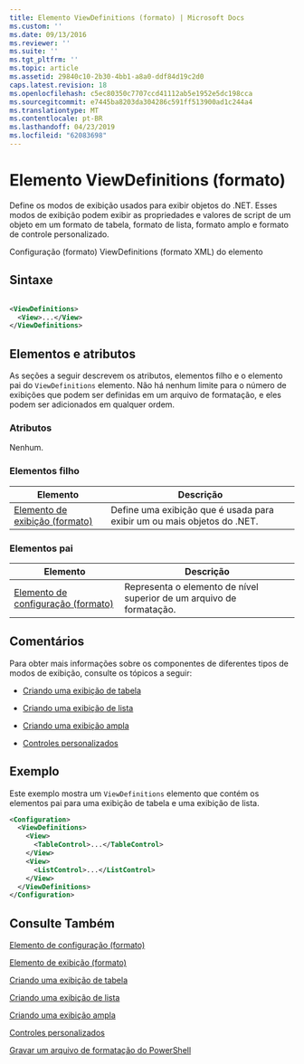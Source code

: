 ```yaml
---
title: Elemento ViewDefinitions (formato) | Microsoft Docs
ms.custom: ''
ms.date: 09/13/2016
ms.reviewer: ''
ms.suite: ''
ms.tgt_pltfrm: ''
ms.topic: article
ms.assetid: 29840c10-2b30-4bb1-a8a0-ddf84d19c2d0
caps.latest.revision: 18
ms.openlocfilehash: c5ec80350c7707ccd41112ab5e1952e5dc198cca
ms.sourcegitcommit: e7445ba8203da304286c591ff513900ad1c244a4
ms.translationtype: MT
ms.contentlocale: pt-BR
ms.lasthandoff: 04/23/2019
ms.locfileid: "62083698"
---
```

# <a name="viewdefinitions-element-format"></a>Elemento ViewDefinitions (formato)

Define os modos de exibição usados para exibir objetos do .NET. Esses modos de exibição podem exibir as propriedades e valores de script de um objeto em um formato de tabela, formato de lista, formato amplo e formato de controle personalizado.

Configuração (formato) ViewDefinitions (formato XML) do elemento

## <a name="syntax"></a>Sintaxe

```xml

<ViewDefinitions>
  <View>...</View>
</ViewDefinitions>
```

## <a name="attributes-and-elements"></a>Elementos e atributos

As seções a seguir descrevem os atributos, elementos filho e o elemento pai do `ViewDefinitions` elemento. Não há nenhum limite para o número de exibições que podem ser definidas em um arquivo de formatação, e eles podem ser adicionados em qualquer ordem.

### <a name="attributes"></a>Atributos

Nenhum.

### <a name="child-elements"></a>Elementos filho

|Elemento|Descrição|
|-------------|-----------------|
|[Elemento de exibição (formato)](./view-element-format.md)|Define uma exibição que é usada para exibir um ou mais objetos do .NET.|

### <a name="parent-elements"></a>Elementos pai

|Elemento|Descrição|
|-------------|-----------------|
|[Elemento de configuração (formato)](./configuration-element-format.md)|Representa o elemento de nível superior de um arquivo de formatação.|

## <a name="remarks"></a>Comentários

Para obter mais informações sobre os componentes de diferentes tipos de modos de exibição, consulte os tópicos a seguir:

- [Criando uma exibição de tabela](./creating-a-table-view.md)

- [Criando uma exibição de lista](./creating-a-list-view.md)

- [Criando uma exibição ampla](./creating-a-wide-view.md)

- [Controles personalizados](./creating-custom-controls.md)

## <a name="example"></a>Exemplo

Este exemplo mostra um `ViewDefinitions` elemento que contém os elementos pai para uma exibição de tabela e uma exibição de lista.

```xml
<Configuration>
  <ViewDefinitions>
    <View>
      <TableControl>...</TableControl>
    </View>
    <View>
      <ListControl>...</ListControl>
    </View>
  </ViewDefinitions>
</Configuration>
```

## <a name="see-also"></a>Consulte Também

[Elemento de configuração (formato)](./configuration-element-format.md)

[Elemento de exibição (formato)](./view-element-format.md)

[Criando uma exibição de tabela](./creating-a-table-view.md)

[Criando uma exibição de lista](./creating-a-list-view.md)

[Criando uma exibição ampla](./creating-a-wide-view.md)

[Controles personalizados](./creating-custom-controls.md)

[Gravar um arquivo de formatação do PowerShell](./writing-a-powershell-formatting-file.md)
